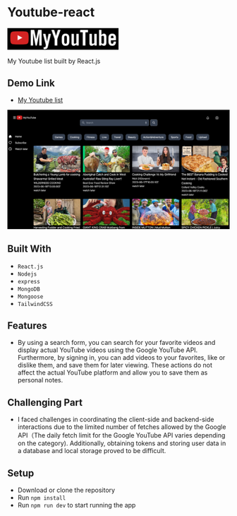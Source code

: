# Youtube-react
  <a href="https://github.com/AtenaHatta/MyYoutube">
        <img src="myyoutube_logo.png" width="50%">
  </a>

My Youtube list built by React.js

## Demo Link

- [My Youtube list](https://portfolio-react-liard-three.vercel.app/) 

![The top image](./client/vite-project/src/assets/myyoutube_img.png)

## Built With

- `React.js`
- `Nodejs`
- `express`
- `MongoDB`
- `Mongoose`
- `TailwindCSS` 


## Features

- By using a search form, you can search for your favorite videos and display actual YouTube videos using the Google YouTube API. Furthermore, by signing in, you can add videos to your favorites, like or dislike them, and save them for later viewing. These actions do not affect the actual YouTube platform and allow you to save them as personal notes.

## Challenging Part

- I faced challenges in coordinating the client-side and backend-side interactions due to the limited number of fetches allowed by the Google API（The daily fetch limit for the Google YouTube API varies depending on the category). Additionally, obtaining tokens and storing user data in a database and local storage proved to be difficult.


## Setup

- Download or clone the repository
- Run `npm install`
- Run `npm run dev` to start running the app
